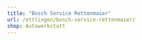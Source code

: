 ```yaml
---
title: "Bosch Service Rettenmaier"
url: /ettlingen/bosch-service-rettenmaier/
shop: Autowerkstatt
---
```

